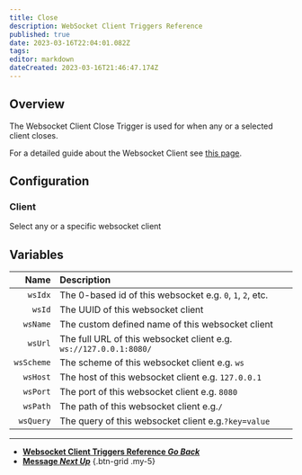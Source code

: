 ```yaml
---
title: Close
description: WebSocket Client Triggers Reference
published: true
date: 2023-03-16T22:04:01.082Z
tags: 
editor: markdown
dateCreated: 2023-03-16T21:46:47.174Z
---
```


## Overview
The Websocket Client Close Trigger is used for when any or a selected client closes.

For a detailed guide about the Websocket Client see [this page](/Servers-Clients/WebSocket-Clients).

## Configuration
### Client
Select any or a specific websocket client

## Variables
Name | Description
----:|:------------
`wsIdx` | The 0-based id of this websocket e.g. `0`, `1`, `2`, etc.
`wsId` | The UUID of this websocket client
`wsName` | The custom defined name of this websocket client
`wsUrl` | The full URL of this websocket client e.g. `ws://127.0.0.1:8080/`
`wsScheme` | The scheme of this websocket client e.g. `ws`
`wsHost` | The host of this websocket client e.g. `127.0.0.1`
`wsPort` | The port of this websocket client e.g. `8080`
`wsPath` | The path of this websocket client e.g.`/`
`wsQuery` | The query of this websocket client e.g.`?key=value`

---

- [<i class="mdi mdi-chevron-left"></i>**Websocket Client Triggers Reference *Go Back***](/Triggers/Core/Websocket/Client)
- [<i class="mdi mdi-message-text primary--text"></i> **Message *Next Up***](/Triggers/Core/Websocket/Client/Message)
{.btn-grid .my-5}